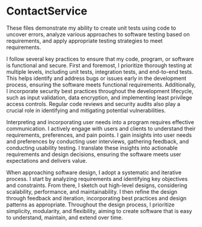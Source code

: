 # ContactService
These files demonstrate my ability to create unit tests using code to uncover errors, analyze various approaches to software testing based on requirements, and apply appropriate testing strategies to meet requirements.

I follow several key practices to ensure that my code, program, or software is functional and secure. First and foremost, I prioritize thorough testing at multiple levels, including unit tests, integration tests, and end-to-end tests. This helps identify and address bugs or issues early in the development process, ensuring the software meets functional requirements. Additionally, I incorporate security best practices throughout the development lifecycle, such as input validation, data encryption, and implementing least privilege access controls. Regular code reviews and security audits also play a crucial role in identifying and mitigating potential vulnerabilities.

Interpreting and incorporating user needs into a program requires effective communication. I actively engage with users and clients to understand their requirements, preferences, and pain points. I gain insights into user needs and preferences by conducting user interviews, gathering feedback, and conducting usability testing. I translate these insights into actionable requirements and design decisions, ensuring the software meets user expectations and delivers value.

When approaching software design, I adopt a systematic and iterative process. I start by analyzing requirements and identifying key objectives and constraints. From there, I sketch out high-level designs, considering scalability, performance, and maintainability. I then refine the design through feedback and iteration, incorporating best practices and design patterns as appropriate. Throughout the design process, I prioritize simplicity, modularity, and flexibility, aiming to create software that is easy to understand, maintain, and extend over time.
